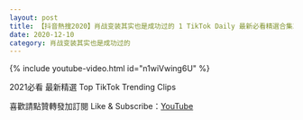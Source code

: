 ```yaml
---
layout: post
title: 【抖音熱搜2020】肖战变装其实也是成功过的 1 TikTok Daily 最新必看精選合集2020 12 10
date: 2020-12-10
category: 肖战变装其实也是成功过的
---
```


{% include youtube-video.html id="n1wiVwing6U" %}

2021必看 最新精選 Top TikTok Trending Clips

喜歡請點贊轉發加訂閱 Like & Subscribe：[YouTube](https://www.youtube.com/channel/UCAoR7VcanIPd04uEq_GIylA/videos)

